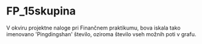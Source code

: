 # FP_15skupina
V okviru projektne naloge pri Finančnem praktikumu, bova iskala tako imenovano 'Pingdingshan' število, oziroma število vseh možnih poti v grafu.
